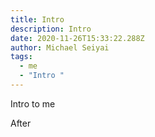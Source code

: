 ```yaml
---
title: Intro
description: Intro
date: 2020-11-26T15:33:22.288Z
author: Michael Seiyai
tags:
  - me
  - "Intro "
---
```

Intro to me

After